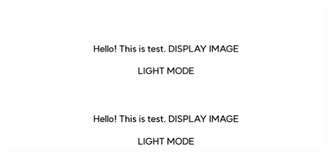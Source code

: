 ![Fancy logo](./images/dark/test.png#gh-dark-mode-only)
![Fancy logo](./images/light/test.png#gh-light-mode-only)
![Fancy logo](./images/dark/test.png#gh-dark-mode-only)
![Fancy logo](./images/light/test.png#gh-light-mode-only)